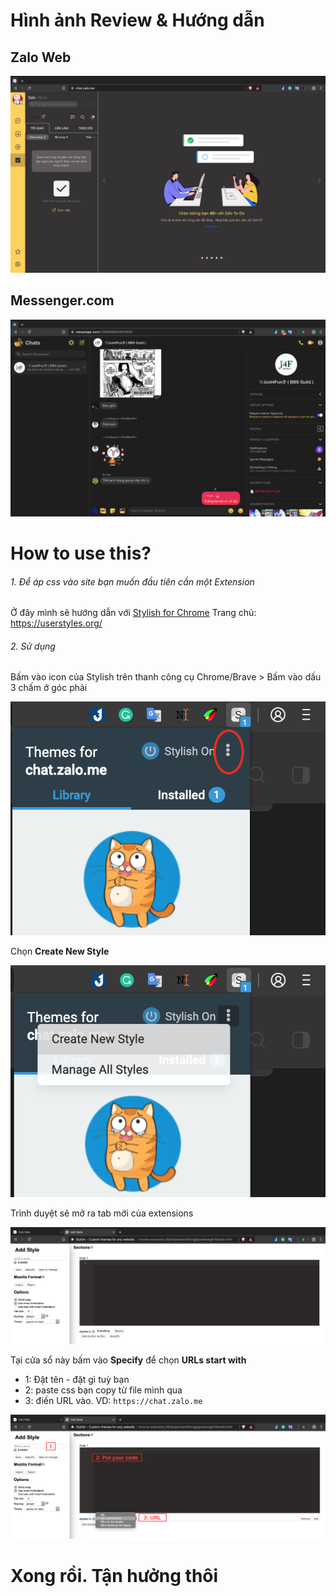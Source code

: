 # Hình ảnh Review & Hướng dẫn 

## Zalo Web
<img src="/img/zalo_ToDo.jpg">

## Messenger.com
<img src="/img/FMessenger.png">

# How to use this?

###### 1. Để áp css vào site bạn muốn đầu tiên cần một Extension
Ở đây mình sẽ hướng dẫn với [Stylish for Chrome](https://chrome.google.com/webstore/detail/stylish-custom-themes-for/fjnbnpbmkenffdnngjfgmeleoegfcffe)
  Trang chủ: https://userstyles.org/

###### 2. Sử dụng
Bấm vào icon của Stylish trên thanh công cụ Chrome/Brave > Bấm vào dấu 3 chấm ở góc phải

<img src="/img/1.png">


Chọn **Create New Style** 

<img src="/img/2.png">


Trình duyệt sẽ mở ra tab mới của extensions

<img src="/img/3.png">

Tại cửa sổ này bấm vào **Specify** để chọn **URLs start with** 
- 1: Đặt tên - đặt gì tuỳ bạn
- 2: paste css bạn copy từ file mình qua
- 3: điền URL vào. VD: `https://chat.zalo.me`

<img src="/img/4.png">

# Xong rồi. Tận hưởng thôi
